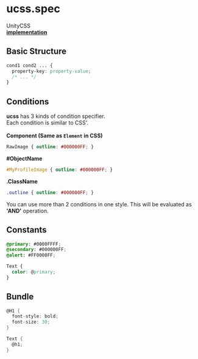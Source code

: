 ucss.spec
====
UnityCSS<br>
__[implementation](https://github.com/pjc0247/uss/tree/master/src/Assets/USS/Script/Parser)__ 

Basic Structure
----
```css
cond1 cond2 ... {
  property-key: property-value;
  /* ... */
}
```

Conditions
----
__ucss__ has 3 kinds of condition specifier.<br>
Each condition is similar to CSS'.
<br><br>
__Component (Same as `Element` in CSS)__
```css
RawImage { outline: #000000FF; }
```
__#ObjectName__
```css
#MyProfileImage { outline: #000000FF; }
```
__.ClassName__
```css
.outline { outline: #000000FF; }
```
You can use more than 2 conditions in one style. This will be evaluated as __'AND'__ operation.

Constants
----
```css
@primary: #0000FFFF;
@secondary: #000000FF;
@alert: #FF0000FF;

Text {
  color: @primary;
}
```

Bundle
----
```cs
@H1 {
  font-style: bold;
  font-size: 30;
}

Text {
  @h1;
}
```
